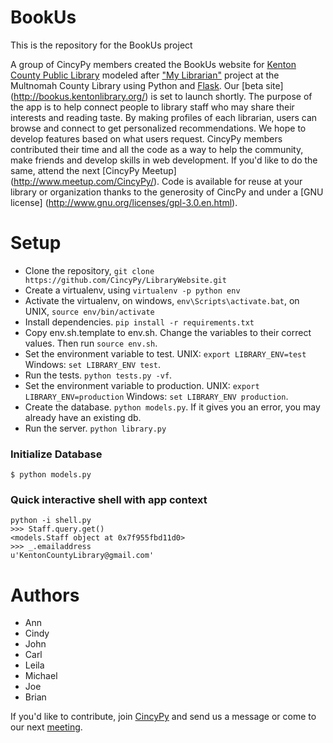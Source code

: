 # BookUs
This is the repository for the BookUs project

A group of CincyPy members created the BookUs website for [Kenton County Public Library](http://www.kentonlibrary.org/) modeled after ["My Librarian"](https://multcolib.org/my-librarian) project at the Multnomah County Library using Python and [Flask](http://flask.pocoo.org/). Our [beta site] (http://bookus.kentonlibrary.org/) is set to launch shortly. The purpose of the app is to help connect people to library staff who may share their interests and reading taste. By making profiles of each librarian, users can browse and connect to get personalized recommendations. We hope to develop features based on what users request. CincyPy members contributed their time and all the code as a way to help the community, make friends and develop skills in web development. If you'd like to do the same, attend the next [CincyPy Meetup] (http://www.meetup.com/CincyPy/). Code is available for reuse at your library or organization thanks to the generosity of CincPy and under a [GNU license] (http://www.gnu.org/licenses/gpl-3.0.en.html).

# Setup
* Clone the repository, `git clone https://github.com/CincyPy/LibraryWebsite.git`
* Create a virtualenv, using `virtualenv -p python env`
* Activate the virtualenv, on windows, `env\Scripts\activate.bat`, on UNIX, `source env/bin/activate`
* Install dependencies. `pip install -r requirements.txt`
* Copy env.sh.template to env.sh.  Change the variables to their correct values.  Then run `source env.sh`.
* Set the environment variable to test. UNIX: `export LIBRARY_ENV=test` Windows: `set LIBRARY_ENV test`.
* Run the tests. `python tests.py -vf`.
* Set the environment variable to production. UNIX: `export LIBRARY_ENV=production` Windows: `set LIBRARY_ENV production`.
* Create the database. `python models.py`.  If it gives you an error, you may already have an existing db.
* Run the server. `python library.py`

### Initialize Database
```
$ python models.py
```

### Quick interactive shell with app context
```
python -i shell.py
>>> Staff.query.get()
<models.Staff object at 0x7f955fbd11d0>
>>> _.emailaddress
u'KentonCountyLibrary@gmail.com'
```

# Authors
* Ann
* Cindy
* John
* Carl
* Leila
* Michael
* Joe
* Brian

If you'd like to contribute, join [CincyPy](http://www.meetup.com/CincyPy/) and send us a message or come to our next [meeting](http://www.meetup.com/CincyPy/).
